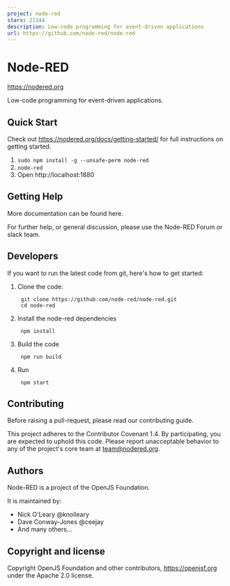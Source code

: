 ```yaml
---
project: node-red
stars: 21144
description: Low-code programming for event-driven applications
url: https://github.com/node-red/node-red
---
```


Node-RED
========

https://nodered.org

Low-code programming for event-driven applications.

Quick Start
-----------

Check out https://nodered.org/docs/getting-started/ for full instructions on getting started.

1.  `sudo npm install -g --unsafe-perm node-red`
2.  `node-red`
3.  Open http://localhost:1880

Getting Help
------------

More documentation can be found here.

For further help, or general discussion, please use the Node-RED Forum or slack team.

Developers
----------

If you want to run the latest code from git, here's how to get started:

1.  Clone the code:
    
    ```
     git clone https://github.com/node-red/node-red.git
     cd node-red
    ```
    
2.  Install the node-red dependencies
    
    ```
     npm install
    ```
    
3.  Build the code
    
    ```
     npm run build
    ```
    
4.  Run
    
    ```
     npm start
    ```
    

Contributing
------------

Before raising a pull-request, please read our contributing guide.

This project adheres to the Contributor Covenant 1.4. By participating, you are expected to uphold this code. Please report unacceptable behavior to any of the project's core team at team@nodered.org.

Authors
-------

Node-RED is a project of the OpenJS Foundation.

It is maintained by:

-   Nick O'Leary @knolleary
-   Dave Conway-Jones @ceejay
-   And many others...

Copyright and license
---------------------

Copyright OpenJS Foundation and other contributors, https://openjsf.org under the Apache 2.0 license.
